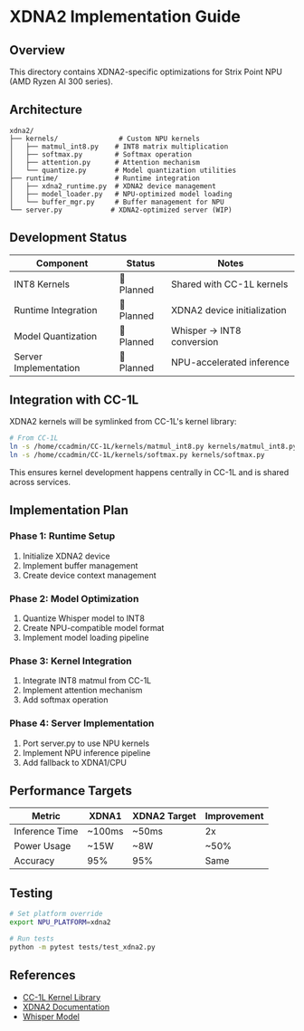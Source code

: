 # XDNA2 Implementation Guide

## Overview

This directory contains XDNA2-specific optimizations for Strix Point NPU (AMD Ryzen AI 300 series).

## Architecture

```
xdna2/
├── kernels/               # Custom NPU kernels
│   ├── matmul_int8.py    # INT8 matrix multiplication
│   ├── softmax.py        # Softmax operation
│   ├── attention.py      # Attention mechanism
│   └── quantize.py       # Model quantization utilities
├── runtime/              # Runtime integration
│   ├── xdna2_runtime.py  # XDNA2 device management
│   ├── model_loader.py   # NPU-optimized model loading
│   └── buffer_mgr.py     # Buffer management for NPU
└── server.py            # XDNA2-optimized server (WIP)
```

## Development Status

| Component | Status | Notes |
|-----------|--------|-------|
| INT8 Kernels | 🚧 Planned | Shared with CC-1L kernels |
| Runtime Integration | 🚧 Planned | XDNA2 device initialization |
| Model Quantization | 🚧 Planned | Whisper → INT8 conversion |
| Server Implementation | 🚧 Planned | NPU-accelerated inference |

## Integration with CC-1L

XDNA2 kernels will be symlinked from CC-1L's kernel library:

```bash
# From CC-1L
ln -s /home/ccadmin/CC-1L/kernels/matmul_int8.py kernels/matmul_int8.py
ln -s /home/ccadmin/CC-1L/kernels/softmax.py kernels/softmax.py
```

This ensures kernel development happens centrally in CC-1L and is shared across services.

## Implementation Plan

### Phase 1: Runtime Setup
1. Initialize XDNA2 device
2. Implement buffer management
3. Create device context management

### Phase 2: Model Optimization
1. Quantize Whisper model to INT8
2. Create NPU-compatible model format
3. Implement model loading pipeline

### Phase 3: Kernel Integration
1. Integrate INT8 matmul from CC-1L
2. Implement attention mechanism
3. Add softmax operation

### Phase 4: Server Implementation
1. Port server.py to use NPU kernels
2. Implement NPU inference pipeline
3. Add fallback to XDNA1/CPU

## Performance Targets

| Metric | XDNA1 | XDNA2 Target | Improvement |
|--------|-------|--------------|-------------|
| Inference Time | ~100ms | ~50ms | 2x |
| Power Usage | ~15W | ~8W | ~50% |
| Accuracy | 95% | 95% | Same |

## Testing

```bash
# Set platform override
export NPU_PLATFORM=xdna2

# Run tests
python -m pytest tests/test_xdna2.py
```

## References

- [CC-1L Kernel Library](../../../CC-1L/kernels/)
- [XDNA2 Documentation](https://www.xilinx.com/products/design-tools/vitis/xdna.html)
- [Whisper Model](https://github.com/openai/whisper)
